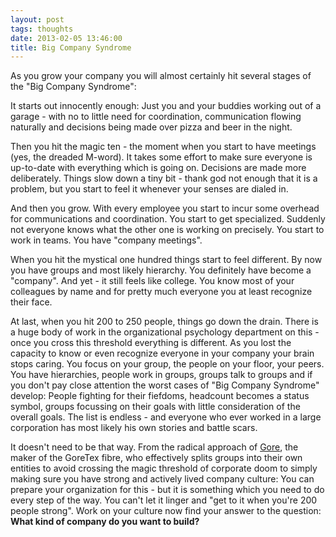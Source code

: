 ```yaml
---
layout: post
tags: thoughts
date: 2013-02-05 13:46:00
title: Big Company Syndrome
---
```

As you grow your company you will almost certainly hit several stages of the "Big Company Syndrome":

It starts out innocently enough: Just you and your buddies working out of a garage - with no to little need for coordination, communication flowing naturally and decisions being made over pizza and beer in the night.

Then you hit the magic ten - the moment when you start to have meetings (yes, the dreaded M-word). It takes some effort to make sure everyone is up-to-date with everything which is going on. Decisions are made more deliberately. Things slow down a tiny bit - thank god not enough that it is a problem, but you start to feel it whenever your senses are dialed in.

And then you grow. With every employee you start to incur some overhead for communications and coordination. You start to get specialized. Suddenly not everyone knows what the other one is working on precisely. You start to work in teams. You have "company meetings".

When you hit the mystical one hundred things start to feel different. By now you have groups and most likely hierarchy. You definitely have become a "company". And yet - it still feels like college. You know most of your colleagues by name and for pretty much everyone you at least recognize their face.

At last, when you hit 200 to 250 people, things go down the drain. There is a huge body of work in the organizational psychology department on this - once you cross this threshold everything is different. As you lost the capacity to know or even recognize everyone in your company your brain stops caring. You focus on your group, the people on your floor, your peers. You have hierarchies, people work in groups, groups talk to groups and if you don't pay close attention the worst cases of "Big Company Syndrome" develop: People fighting for their fiefdoms, headcount becomes a status symbol, groups focussing on their goals with little consideration of the overall goals. The list is endless - and everyone who ever worked in a large corporation has most likely his own stories and battle scars.

It doesn't need to be that way. From the radical approach of [Gore](http://www.gore.com/en_xx/aboutus/culture/index.html), the maker of the GoreTex fibre, who effectively splits groups into their own entities to avoid crossing the magic threshold of corporate doom to simply making sure you have strong and actively lived company culture: You can prepare your organization for this - but it is something which you need to do every step of the way. You can't let it linger and "get to it when you're 200 people strong". Work on your culture now find your answer to the question: **What kind of company do you want to build?**